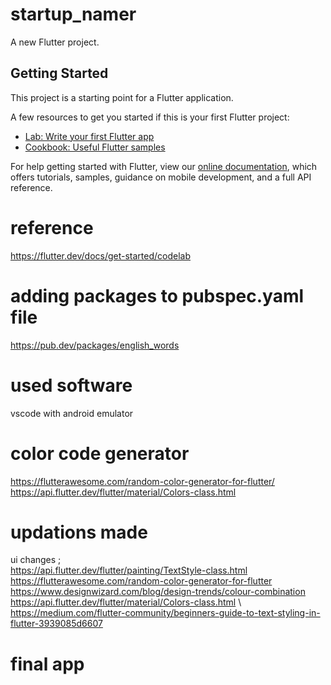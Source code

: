 # startup_namer

A new Flutter project.

## Getting Started

This project is a starting point for a Flutter application.

A few resources to get you started if this is your first Flutter project:

- [Lab: Write your first Flutter app](https://flutter.dev/docs/get-started/codelab)
- [Cookbook: Useful Flutter samples](https://flutter.dev/docs/cookbook)

For help getting started with Flutter, view our
[online documentation](https://flutter.dev/docs), which offers tutorials,
samples, guidance on mobile development, and a full API reference.


# reference 
https://flutter.dev/docs/get-started/codelab

# adding packages to pubspec.yaml file

https://pub.dev/packages/english_words


# used software 

vscode with android emulator


# color code generator 

https://flutterawesome.com/random-color-generator-for-flutter/ \
https://api.flutter.dev/flutter/material/Colors-class.html

# updations made

ui changes ; \
https://api.flutter.dev/flutter/painting/TextStyle-class.html \
https://flutterawesome.com/random-color-generator-for-flutter \
https://www.designwizard.com/blog/design-trends/colour-combination \
https://api.flutter.dev/flutter/material/Colors-class.html \ 
https://medium.com/flutter-community/beginners-guide-to-text-styling-in-flutter-3939085d6607 


# final app





